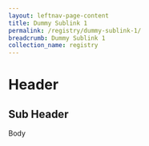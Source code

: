 ```yaml
---
layout: leftnav-page-content
title: Dummy Sublink 1
permalink: /registry/dummy-sublink-1/
breadcrumb: Dummy Sublink 1
collection_name: registry
---
```


# Header

## Sub Header

Body